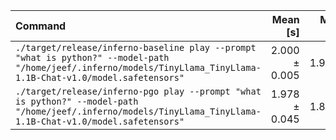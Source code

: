 | Command | Mean [s] | Min [s] | Max [s] | Relative |
|:---|---:|---:|---:|---:|
| `./target/release/inferno-baseline play --prompt "what is python?" --model-path "/home/jeef/.inferno/models/TinyLlama_TinyLlama-1.1B-Chat-v1.0/model.safetensors"` | 2.000 ± 0.005 | 1.990 | 2.008 | 1.01 ± 0.02 |
| `./target/release/inferno-pgo play --prompt "what is python?" --model-path "/home/jeef/.inferno/models/TinyLlama_TinyLlama-1.1B-Chat-v1.0/model.safetensors"` | 1.978 ± 0.045 | 1.851 | 1.999 | 1.00 |
